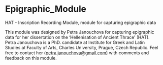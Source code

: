 # Epigraphic_Module
HAT - Inscription Recording Module, module for capturing epigraphic data

This module was designed by Petra Janouchova for capturing epigraphic data for her dissertation on the ‘Hellenisation of Ancient Thrace' (HAT). Petra Janouchova is a PhD. candidate at Institute for Greek and Latin Studies at Faculty of Arts, Charles University, Prague, Czech Republic. Feel free to contact her (petra.janouchova@gmail.com) with comments and feedback on this module.

